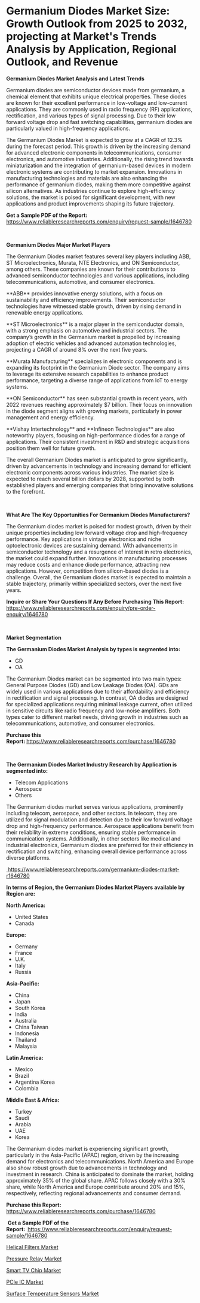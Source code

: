 <p><h1>Germanium Diodes Market Size: Growth Outlook from 2025 to 2032, projecting at Market's Trends Analysis by Application, Regional Outlook, and Revenue</h1></p><p><strong>Germanium Diodes Market Analysis and Latest Trends</strong></p>
<p><p>Germanium diodes are semiconductor devices made from germanium, a chemical element that exhibits unique electrical properties. These diodes are known for their excellent performance in low-voltage and low-current applications. They are commonly used in radio frequency (RF) applications, rectification, and various types of signal processing. Due to their low forward voltage drop and fast switching capabilities, germanium diodes are particularly valued in high-frequency applications.</p><p>The Germanium Diodes Market is expected to grow at a CAGR of 12.3% during the forecast period. This growth is driven by the increasing demand for advanced electronic components in telecommunications, consumer electronics, and automotive industries. Additionally, the rising trend towards miniaturization and the integration of germanium-based devices in modern electronic systems are contributing to market expansion. Innovations in manufacturing technologies and materials are also enhancing the performance of germanium diodes, making them more competitive against silicon alternatives. As industries continue to explore high-efficiency solutions, the market is poised for significant development, with new applications and product improvements shaping its future trajectory.</p></p>
<p><strong>Get a Sample PDF of the Report:&nbsp;</strong> <a href="https://www.reliableresearchreports.com/enquiry/request-sample/1646780?utm_campaign=121&utm_medium=2&utm_source=Github&utm_content=ia&utm_term=12022025&utm_id=germanium-diodes">https://www.reliableresearchreports.com/enquiry/request-sample/1646780</a></p>
<p>&nbsp;</p>
<p><strong>Germanium Diodes Major Market Players</strong></p>
<p><p>The Germanium Diodes market features several key players including ABB, ST Microelectronics, Murata, NTE Electronics, and ON Semiconductor, among others. These companies are known for their contributions to advanced semiconductor technologies and various applications, including telecommunications, automotive, and consumer electronics.</p><p>**ABB** provides innovative energy solutions, with a focus on sustainability and efficiency improvements. Their semiconductor technologies have witnessed stable growth, driven by rising demand in renewable energy applications.</p><p>**ST Microelectronics** is a major player in the semiconductor domain, with a strong emphasis on automotive and industrial sectors. The company’s growth in the Germanium market is propelled by increasing adoption of electric vehicles and advanced automation technologies, projecting a CAGR of around 8% over the next five years.</p><p>**Murata Manufacturing** specializes in electronic components and is expanding its footprint in the Germanium Diode sector. The company aims to leverage its extensive research capabilities to enhance product performance, targeting a diverse range of applications from IoT to energy systems.</p><p>**ON Semiconductor** has seen substantial growth in recent years, with 2022 revenues reaching approximately $7 billion. Their focus on innovation in the diode segment aligns with growing markets, particularly in power management and energy efficiency.</p><p>**Vishay Intertechnology** and **Infineon Technologies** are also noteworthy players, focusing on high-performance diodes for a range of applications. Their consistent investment in R&D and strategic acquisitions position them well for future growth.</p><p>The overall Germanium Diodes market is anticipated to grow significantly, driven by advancements in technology and increasing demand for efficient electronic components across various industries. The market size is expected to reach several billion dollars by 2028, supported by both established players and emerging companies that bring innovative solutions to the forefront.</p></p>
<p>&nbsp;</p>
<p><strong>What Are The Key Opportunities For Germanium Diodes Manufacturers?</strong></p>
<p><p>The Germanium diodes market is poised for modest growth, driven by their unique properties including low forward voltage drop and high-frequency performance. Key applications in vintage electronics and niche optoelectronic devices are sustaining demand. With advancements in semiconductor technology and a resurgence of interest in retro electronics, the market could expand further. Innovations in manufacturing processes may reduce costs and enhance diode performance, attracting new applications. However, competition from silicon-based diodes is a challenge. Overall, the Germanium diodes market is expected to maintain a stable trajectory, primarily within specialized sectors, over the next five years.</p></p>
<p><strong>Inquire or Share Your Questions If Any Before Purchasing This Report:</strong> <a href="https://www.reliableresearchreports.com/enquiry/pre-order-enquiry/1646780?utm_campaign=121&utm_medium=2&utm_source=Github&utm_content=ia&utm_term=12022025&utm_id=germanium-diodes">https://www.reliableresearchreports.com/enquiry/pre-order-enquiry/1646780</a></p>
<p>&nbsp;</p>
<p><strong>Market Segmentation</strong></p>
<p><strong>The Germanium Diodes Market Analysis by types is segmented into:</strong></p>
<p><ul><li>GD</li><li>OA</li></ul></p>
<p><p>The Germanium Diodes market can be segmented into two main types: General Purpose Diodes (GD) and Low Leakage Diodes (OA). GDs are widely used in various applications due to their affordability and efficiency in rectification and signal processing. In contrast, OA diodes are designed for specialized applications requiring minimal leakage current, often utilized in sensitive circuits like radio frequency and low-noise amplifiers. Both types cater to different market needs, driving growth in industries such as telecommunications, automotive, and consumer electronics.</p></p>
<p><strong>Purchase this Report:&nbsp;</strong><a href="https://www.reliableresearchreports.com/purchase/1646780?utm_campaign=121&utm_medium=2&utm_source=Github&utm_content=ia&utm_term=12022025&utm_id=germanium-diodes">https://www.reliableresearchreports.com/purchase/1646780</a></p>
<p>&nbsp;</p>
<p><strong>The Germanium Diodes Market Industry Research by Application is segmented into:</strong></p>
<p><ul><li>Telecom Applications</li><li>Aerospace</li><li>Others</li></ul></p>
<p><p>The Germanium diodes market serves various applications, prominently including telecom, aerospace, and other sectors. In telecom, they are utilized for signal modulation and detection due to their low forward voltage drop and high-frequency performance. Aerospace applications benefit from their reliability in extreme conditions, ensuring stable performance in communication systems. Additionally, in other sectors like medical and industrial electronics, Germanium diodes are preferred for their efficiency in rectification and switching, enhancing overall device performance across diverse platforms.</p></p>
<p><a href="https://www.reliableresearchreports.com/germanium-diodes-market-r1646780?utm_campaign=121&utm_medium=2&utm_source=Github&utm_content=ia&utm_term=12022025&utm_id=germanium-diodes">&nbsp;https://www.reliableresearchreports.com/germanium-diodes-market-r1646780</a></p>
<p><strong>In terms of Region, the Germanium Diodes Market Players available by Region are:</strong></p>
<p>
    <p> <strong> North America: </strong>
        <ul>
            <li>United States</li>
            <li>Canada</li>
        </ul>
        </p> 
    <p> <strong> Europe: </strong>
        <ul>
            <li>Germany</li>
            <li>France</li>
            <li>U.K.</li>
            <li>Italy</li>
            <li>Russia</li>
        </ul>
        </p> 
    <p> <strong> Asia-Pacific: </strong>
        <ul>
            <li>China</li>
            <li>Japan</li>
            <li>South Korea</li>
            <li>India</li>
            <li>Australia</li>
            <li>China Taiwan</li>
            <li>Indonesia</li>
            <li>Thailand</li>
            <li>Malaysia</li>
        </ul>
        </p> 
    <p> <strong> Latin America: </strong>
        <ul>
            <li>Mexico</li>
            <li>Brazil</li>
            <li>Argentina Korea</li>
            <li>Colombia</li>
        </ul>
        </p> 
    <p> <strong> Middle East & Africa: </strong>
        <ul>
            <li>Turkey</li>
            <li>Saudi</li>
            <li>Arabia</li>
            <li>UAE</li>
            <li>Korea</li>
        </ul>
    </p>
    </p>
<p><p>The Germanium diodes market is experiencing significant growth, particularly in the Asia-Pacific (APAC) region, driven by the increasing demand for electronics and telecommunications. North America and Europe also show robust growth due to advancements in technology and investment in research. China is anticipated to dominate the market, holding approximately 35% of the global share. APAC follows closely with a 30% share, while North America and Europe contribute around 20% and 15%, respectively, reflecting regional advancements and consumer demand.</p></p>
<p><strong>Purchase this Report: </strong><a href="https://www.reliableresearchreports.com/purchase/1646780?utm_campaign=121&utm_medium=2&utm_source=Github&utm_content=ia&utm_term=12022025&utm_id=germanium-diodes">https://www.reliableresearchreports.com/purchase/1646780</a></p>
<p>&nbsp;<strong>Get a Sample PDF of the Report:&nbsp;&nbsp;</strong><a href="https://www.reliableresearchreports.com/enquiry/request-sample/1646780?utm_campaign=121&utm_medium=2&utm_source=Github&utm_content=ia&utm_term=12022025&utm_id=germanium-diodes">https://www.reliableresearchreports.com/enquiry/request-sample/1646780</a></p>
<p><strong></strong></p>
<p><p><a href="https://github.com/djembashote/Market-Research-Report-List-1/blob/main/helical-filters-market.md?utm_campaign=121&utm_medium=2&utm_source=Github&utm_content=ia&utm_term=12022025&utm_id=germanium-diodes">Helical Filters Market</a></p><p><a href="https://github.com/philaphindo/Market-Research-Report-List-1/blob/main/pressure-relay-market.md?utm_campaign=121&utm_medium=2&utm_source=Github&utm_content=ia&utm_term=12022025&utm_id=germanium-diodes">Pressure Relay Market</a></p><p><a href="https://github.com/vjorelaclliv/Market-Research-Report-List-1/blob/main/smart-tv-chip-market.md?utm_campaign=121&utm_medium=2&utm_source=Github&utm_content=ia&utm_term=12022025&utm_id=germanium-diodes">Smart TV Chip Market</a></p><p><a href="https://github.com/aiexisaliwan/Market-Research-Report-List-1/blob/main/pcie-ic-market.md?utm_campaign=121&utm_medium=2&utm_source=Github&utm_content=ia&utm_term=12022025&utm_id=germanium-diodes">PCIe IC Market</a></p><p><a href="https://github.com/xtysizov/Market-Research-Report-List-1/blob/main/surface-temperature-sensors-market.md?utm_campaign=121&utm_medium=2&utm_source=Github&utm_content=ia&utm_term=12022025&utm_id=germanium-diodes">Surface Temperature Sensors Market</a></p></p>